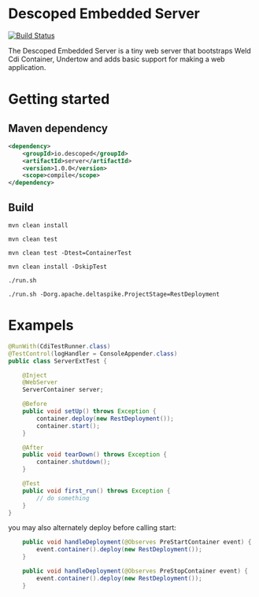 # Descoped Embedded Server

[![Build Status](https://travis-ci.org/descoped/descoped-server.svg?branch=master)](https://travis-ci.org/descoped/descoped-server)

The Descoped Embedded Server is a tiny web server that bootstraps Weld Cdi Container, Undertow and adds basic support for making a web application.

# Getting started

## Maven dependency

```xml
<dependency>
    <groupId>io.descoped</groupId>
    <artifactId>server</artifactId>
    <version>1.0.0</version>
    <scope>compile</scope>
</dependency>
```

## Build

`mvn clean install`

`mvn clean test`

`mvn clean test -Dtest=ContainerTest`

`mvn clean install -DskipTest`

`./run.sh`

`./run.sh -Dorg.apache.deltaspike.ProjectStage=RestDeployment`


# Exampels

```java
@RunWith(CdiTestRunner.class)
@TestControl(logHandler = ConsoleAppender.class)
public class ServerExtTest {

    @Inject
    @WebServer
    ServerContainer server;

    @Before
    public void setUp() throws Exception {
        container.deploy(new RestDeployment());
        container.start();
    }

    @After
    public void tearDown() throws Exception {
        container.shutdown();
    }

    @Test
    public void first_run() throws Exception {
        // do something
    }        
}
```

you may also alternately deploy before calling start:

```java
    public void handleDeployment(@Observes PreStartContainer event) {
        event.container().deploy(new RestDeployment());
    }
```

```java
    public void handleDeployment(@Observes PreStopContainer event) {
        event.container().deploy(new RestDeployment());
    }
```
